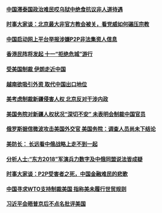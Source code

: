 #### [中国滞泰国政治难民哎乌狱中绝食抗议非人道待遇 ](../pages/zyyyoeqqvi/4568582.md) 

#### [时事大家谈：北京最大非官方教会被关，看党威如何碾压宗教](../pages/zyyyoeqqvi/4568586.md) 

#### [中国启动网上平台举报涉嫌P2P非法集资人信息](../pages/zyyyoeqqvi/4568519.md) 

#### [香港民阵将发起 十一“拒绝危城”游行](../pages/zyyyoeqqvi/4568379.md) 

#### [受美国制裁 伊朗走近中国](../pages/zyyyoeqqvi/4568323.md) 

#### [越南欲吸引外资 取代中国出口地位 ](../pages/zyyyoeqqvi/4568312.md) 

#### [美考虑制裁新疆侵害人权 北京反对干涉内政 ](../pages/zyyyoeqqvi/4568179.md) 

#### [美国务院对新疆人权状况“深切不安” 未表明会制裁中国官员](../pages/zyyyoeqqvi/4568118.md) 

#### [俄罗斯据信微波攻击美国外交官 美国务院：调查人员尚未下结论](../pages/zyyyoeqqvi/4568083.md) 

#### [美防长： 长远看中俄战略上走不到一起 ](../pages/zyyyoeqqvi/4568082.md) 

#### [分析人士:“东方2018”军演兵力数字及中俄同盟说法皆成疑](../pages/zyyyoeqqvi/4567429.md) 

#### [时事大家谈：P2P受害者之死，中国金融难民的悲歌](../pages/zyyyoeqqvi/4566984.md) 

#### [中国寻求WTO支持制裁美国 指称美未履行世贸规则](../pages/zyyyoeqqvi/4566830.md) 

#### [习近平会晤普京后不点名批评美国](../pages/zyyyoeqqvi/4566809.md) 

